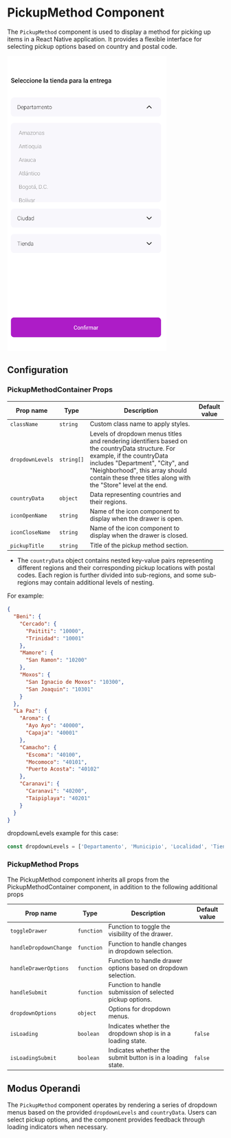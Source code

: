 # PickupMethod Component

The `PickupMethod` component is used to display a method for picking up items in a React Native application. It provides a flexible interface for selecting pickup options based on country and postal code.

![pickupMethod](./pickupMethod.png)

## Configuration

### PickupMethodContainer Props

| Prop name        | Type       | Description                                                                                                                                                                                                                                                            | Default value |
| ---------------- | ---------- | ---------------------------------------------------------------------------------------------------------------------------------------------------------------------------------------------------------------------------------------------------------------------- | ------------- |
| `className`      | `string`   | Custom class name to apply styles.                                                                                                                                                                                                                                     |               |
| `dropdownLevels` | `string[]` | Levels of dropdown menus titles and rendering identifiers based on the countryData structure. For example, if the countryData includes "Department", "City", and "Neighborhood", this array should contain these three titles along with the "Store" level at the end. |               |
| `countryData`    | `object`   | Data representing countries and their regions.                                                                                                                                                                                                                         |               |
| `iconOpenName`   | `string`   | Name of the icon component to display when the drawer is open.                                                                                                                                                                                                         |               |
| `iconCloseName`  | `string`   | Name of the icon component to display when the drawer is closed.                                                                                                                                                                                                       |               |
| `pickupTitle`    | `string`   | Title of the pickup method section.                                                                                                                                                                                                                                    |

- The `countryData` object contains nested key-value pairs representing different regions and their corresponding pickup locations with postal codes. Each region is further divided into sub-regions, and some sub-regions may contain additional levels of nesting.

For example:

```json
{
  "Beni": {
    "Cercado": {
      "Paititi": "10000",
      "Trinidad": "10001"
    },
    "Mamore": {
      "San Ramon": "10200"
    },
    "Moxos": {
      "San Ignacio de Moxos": "10300",
      "San Joaquin": "10301"
    }
  },
  "La Paz": {
    "Aroma": {
      "Ayo Ayo": "40000",
      "Capaja": "40001"
    },
    "Camacho": {
      "Escoma": "40100",
      "Mocomoco": "40101",
      "Puerto Acosta": "40102"
    },
    "Caranavi": {
      "Caranavi": "40200",
      "Taipiplaya": "40201"
    }
  }
}
```

dropdownLevels example for this case:

```ts
const dropdownLevels = ['Departamento', 'Municipio', 'Localidad', 'Tienda']
```

### PickupMethod Props

The PickupMethod component inherits all props from the PickupMethodContainer component, in addition to the following additional props

| Prop name              | Type       | Description                                                    | Default value |
| ---------------------- | ---------- | -------------------------------------------------------------- | ------------- |
| `toggleDrawer`         | `function` | Function to toggle the visibility of the drawer.               |               |
| `handleDropdownChange` | `function` | Function to handle changes in dropdown selection.              |               |
| `handleDrawerOptions`  | `function` | Function to handle drawer options based on dropdown selection. |               |
| `handleSubmit`         | `function` | Function to handle submission of selected pickup options.      |               |
| `dropdownOptions`      | `object`   | Options for dropdown menus.                                    |               |
| `isLoading`            | `boolean`  | Indicates whether the dropdown shop is in a loading state.     | `false`       |
| `isLoadingSubmit`      | `boolean`  | Indicates whether the submit button is in a loading state.     | `false`       |

## Modus Operandi

The `PickupMethod` component operates by rendering a series of dropdown menus based on the provided `dropdownLevels` and `countryData`. Users can select pickup options, and the component provides feedback through loading indicators when necessary.
